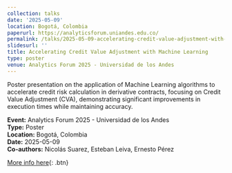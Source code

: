 ```yaml
---
collection: talks
date: '2025-05-09'
location: Bogotá, Colombia
paperurl: https://analyticsforum.uniandes.edu.co/
permalink: /talks/2025-05-09-accelerating-credit-value-adjustment-with-machine-learning
slidesurl: ''
title: Accelerating Credit Value Adjustment with Machine Learning
type: poster
venue: Analytics Forum 2025 - Universidad de los Andes
---
```


Poster presentation on the application of Machine Learning algorithms to accelerate credit risk calculation in derivative contracts, focusing on Credit Value Adjustment (CVA), demonstrating significant improvements in execution times while maintaining accuracy.

**Event:** Analytics Forum 2025 - Universidad de los Andes  
**Type:** Poster  
**Location:** Bogotá, Colombia  
**Date:** 2025-05-09  
**Co-authors:** Nicolás Suarez, Esteban Leiva, Ernesto Pérez  

[More info here](https://analyticsforum.uniandes.edu.co/){: .btn}
